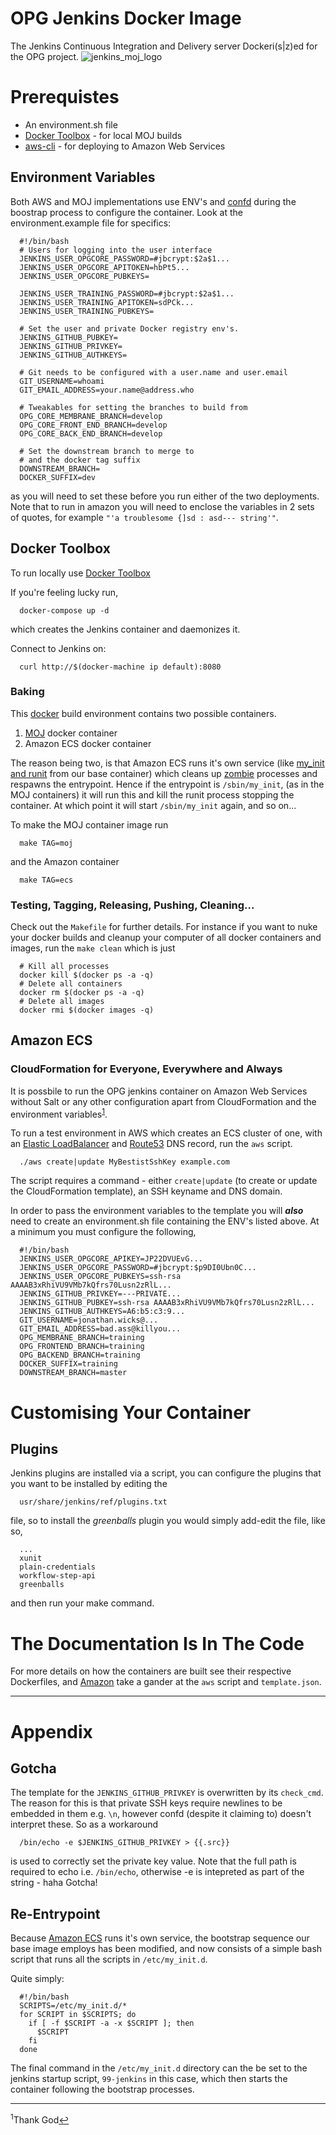 # OPG Jenkins Docker Image
The Jenkins Continuous Integration and Delivery server Dockeri(s|z)ed for the OPG project.
![jenkins_moj_logo](https://cloud.githubusercontent.com/assets/13198078/9408279/47665d26-4809-11e5-9c3f-4113dd3aa07e.png)
# Prerequistes
* An environment.sh file
* [Docker Toolbox](https://www.docker.com/toolbox) - for local MOJ builds
* [aws-cli](http://aws.amazon.com/cli/) - for deploying to Amazon Web Services

## Environment Variables
Both AWS and MOJ implementations use ENV's and [confd](https://github.com/kelseyhightower/confd) during the boostrap process to configure the container. Look at the environment.example file for specifics:
```
  #!/bin/bash
  # Users for logging into the user interface
  JENKINS_USER_OPGCORE_PASSWORD=#jbcrypt:$2a$1...
  JENKINS_USER_OPGCORE_APITOKEN=hbPt5...
  JENKINS_USER_OPGCORE_PUBKEYS=

  JENKINS_USER_TRAINING_PASSWORD=#jbcrypt:$2a$1...
  JENKINS_USER_TRAINING_APITOKEN=sdPCk...
  JENKINS_USER_TRAINING_PUBKEYS=
  
  # Set the user and private Docker registry env's.
  JENKINS_GITHUB_PUBKEY=
  JENKINS_GITHUB_PRIVKEY=
  JENKINS_GITHUB_AUTHKEYS=

  # Git needs to be configured with a user.name and user.email
  GIT_USERNAME=whoami
  GIT_EMAIL_ADDRESS=your.name@address.who

  # Tweakables for setting the branches to build from
  OPG_CORE_MEMBRANE_BRANCH=develop
  OPG_CORE_FRONT_END_BRANCH=develop
  OPG_CORE_BACK_END_BRANCH=develop

  # Set the downstream branch to merge to
  # and the docker tag suffix
  DOWNSTREAM_BRANCH=
  DOCKER_SUFFIX=dev
```
as you will need to set these before you run either of the two deployments. Note that to run in amazon you will need to enclose the variables in 2 sets of quotes, for example ```"'a troublesome {]sd : asd--- string'"```.

## Docker Toolbox
To run locally use [Docker Toolbox](https://www.docker.com/toolbox)

If you're feeling lucky run, 
```
  docker-compose up -d
```  
which creates the Jenkins container and daemonizes it. 

Connect to Jenkins on:
```
  curl http://$(docker-machine ip default):8080
```

### Baking
This [docker](https://www.docker.com/) build environment contains two possible containers.

1. [MOJ](https://www.youtube.com/watch?v=nr90nbqxuZk) docker container
2. Amazon ECS docker container

The reason being two, is that Amazon ECS runs it's own service (like [my_init and runit](https://github.com/phusion/baseimage-docker) from our base container) which cleans up [zombie](http://3.bp.blogspot.com/-LE9q0n6-hKg/TqQI-NneSzI/AAAAAAAAAYs/a0GpdT5aBHE/s1600/npc_44_fat_zombie.png) processes and respawns the entrypoint. Hence if the entrypoint is ```/sbin/my_init```, (as in the MOJ containers) it will run this and kill the runit process stopping the container. At which point it will start ```/sbin/my_init``` again, and so on...

To make the MOJ container image run
```
  make TAG=moj
```
and the Amazon container
```
  make TAG=ecs
```

### Testing, Tagging, Releasing, Pushing, Cleaning...
Check out the ```Makefile``` for further details. For instance if you want to nuke your docker builds and cleanup your computer of all docker containers and images, run the ```make clean``` which is just
```
  # Kill all processes
  docker kill $(docker ps -a -q)
  # Delete all containers
  docker rm $(docker ps -a -q)
  # Delete all images
  docker rmi $(docker images -q)
``` 
## Amazon ECS
### CloudFormation for Everyone, Everywhere and Always
It is possbile to run the OPG jenkins container on Amazon Web Services without Salt or any other configuration apart from CloudFormation and the environment variables<sup id="a1">[1](#f1)</sup>.

To run a test environment in AWS which creates an ECS cluster of one, with an [Elastic LoadBalancer](https://aws.amazon.com/documentation/elastic-load-balancing/) and [Route53](http://docs.aws.amazon.com/Route53/latest/DeveloperGuide/Welcome.html) DNS record, run the ```aws``` script. 
```
  ./aws create|update MyBestistSshKey example.com
```
The script requires a command - either ```create|update``` (to create or update the CloudFormation template), an SSH keyname and DNS domain.

In order to pass the environment variables to the template you will ***also*** need to create an environment.sh file containing the ENV's listed above. At a minimum you must configure the following,
```
  #!/bin/bash
  JENKINS_USER_OPGCORE_APIKEY=JP22DVUEvG...
  JENKINS_USER_OPGCORE_PASSWORD=#jbcrypt:$p9DI0Ubn0C...
  JENKINS_USER_OPGCORE_PUBKEYS=ssh-rsa AAAAB3xRhiVU9VMb7kQfrs70Lusn2zRlL...
  JENKINS_GITHUB_PRIVKEY=---PRIVATE...
  JENKINS_GITHUB_PUBKEY=ssh-rsa AAAAB3xRhiVU9VMb7kQfrs70Lusn2zRlL...
  JENKINS_GITHUB_AUTHKEYS=A6:b5:c3:9...
  GIT_USERNAME=jonathan.wicks@...
  GIT_EMAIL_ADDRESS=bad.ass@killyou...
  OPG_MEMBRANE_BRANCH=training
  OPG_FRONTEND_BRANCH=training
  OPG_BACKEND_BRANCH=training
  DOCKER_SUFFIX=training
  DOWNSTREAM_BRANCH=master
```

# Customising Your Container
## Plugins
Jenkins plugins are installed via a script, you can configure the plugins that you want to be installed by editing the 
```
  usr/share/jenkins/ref/plugins.txt
```
file, so to install the *greenballs* plugin you would simply add-edit the file, like so,
```
  ...
  xunit
  plain-credentials
  workflow-step-api
  greenballs
```
and then run your make command. 

# The Documentation Is In The Code

For more details on how the containers are built see their respective Dockerfiles, and [Amazon](http://www.sheppardsoftware.com/images/South%20America/factfile/Amazon_Rainforest.jpg) take a gander at the ```aws``` script and ```template.json```.

---
# Appendix
## Gotcha
The template for the ```JENKINS_GITHUB_PRIVKEY``` is overwritten by its ```check_cmd```. The reason for this is that private SSH keys require newlines to be embedded in them e.g. ```\n```, however confd (despite it claiming to) doesn't interpret these. So as a workaround
```
  /bin/echo -e $JENKINS_GITHUB_PRIVKEY > {{.src}}
```
is used to correctly set the private key value. Note that the full path is required to echo i.e. ```/bin/echo```, otherwise -e is intepreted as part of the string - haha Gotcha!

## Re-Entrypoint
Because [Amazon ECS](http://docs.aws.amazon.com/AmazonECS/latest/developerguide/Welcome.html) runs it's own service, the bootstrap sequence our base image employs has been modified, and now consists of a simple bash script that runs all the scripts in ```/etc/my_init.d```.

Quite simply:
```
  #!/bin/bash
  SCRIPTS=/etc/my_init.d/*
  for SCRIPT in $SCRIPTS; do
    if [ -f $SCRIPT -a -x $SCRIPT ]; then
      $SCRIPT
    fi
  done
```

The final command in the ```/etc/my_init.d``` directory can the be set to the jenkins startup script, ```99-jenkins``` in this case, which then starts the container following the bootstrap processes.

---
<sup>1</sup>Thank God[↩](#a1)</br>

